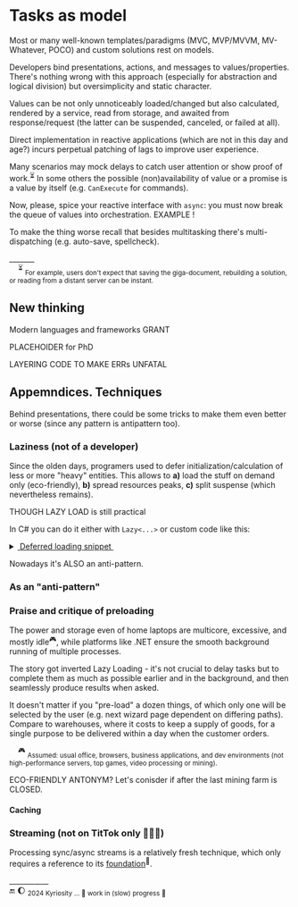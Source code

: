 # Tasks as model

Most or many well-known templates/paradigms (MVC, MVP/MVVM, MV-Whatever, POCO) and custom solutions rest on models. 

Developers bind presentations, actions, and messages to values/properties. There's nothing wrong with this approach (especially for abstraction and logical division) but oversimplicity and static character.

Values can be not only unnoticeably loaded/changed but also calculated, rendered by a service, read from storage, and awaited from response/request (the latter can be suspended, canceled, or failed at all).

Direct implementation in reactive applications (which are not in this day and age?) incurs perpetual patching of lags to improve user experience. 

Many scenarios may mock delays to catch user attention or show proof of work.<sup>⏳</sup> In some others the possible (non)availability of value or a promise is a value by itself (e.g. `CanExecute` for commands).

Now, please, spice your reactive interface with `async`: you must now break the queue of values into orchestration. EXAMPLE !

To make the thing worse recall that besides multitasking there's multi-dispatching (e.g. auto-save, spellcheck).

\_______\
&nbsp;&nbsp;&nbsp;&nbsp;<sup>⏳</sup> <sub>For example, users don't expect that saving the giga-document, rebuilding a solution, or reading from a distant server can be instant.</sub>

## New thinking

Modern languages and frameworks GRANT

PLACEHOlDER for PhD

LAYERING CODE TO MAKE ERRs UNFATAL

## Appemndices. Techniques

Behind presentations, there could be some tricks to make them even better or worse (since any pattern is antipattern too).

### Laziness (not of a developer)

Since the olden days, programers used to defer initialization/calculation of less or more "heavy" entities. This allows to **a)**&nbsp;load the stuff on&nbsp;demand only (eco-friendly), **b)**&nbsp;spread resources peaks, **c)**&nbsp;split suspense (which nevertheless remains).

THOUGH LAZY LOAD is still practical

In C# you can do it either with `Lazy<...>` or custom code like this:

<details><summary><ins>&nbsp;Deferred loading snippet&nbsp;</ins></summary>
&nbsp;
  
  ```csharp
public BigAndHeavy Ram => _ram ?? LoadAndHit();
private BigAndHeavy? _ram;
  ```
</details>

Nowadays it's ALSO an anti-pattern.

### As an "anti-pattern"

### Praise and critique of preloading

The power and storage even of home laptops are multicore, excessive, and mostly idle<sup>:video_game:</sup>, while platforms like .NET ensure the smooth background running of multiple processes.

The story got inverted Lazy Loading - it's not crucial to delay tasks but to complete them as much as possible earlier and in the background, and then seamlessly produce results when asked.

It doesn't matter if you "pre-load" a dozen things, of which only one will be selected by the user (e.g. next wizard page dependent on differing paths). Compare to warehouses, where it costs to keep a supply of goods, for a single purpose to be delivered within a day when the customer orders.

&nbsp;&nbsp;&nbsp;&nbsp;<sup>:video_game:</sup> <sub>Assumed: usual office, browsers, business applications, and dev environments (not high-performance servers, top games, video processing or mining).</sub>

ECO-FRIENDLY ANTONYM? Let's conisder if after the last mining farm is CLOSED.

#### Caching

### Streaming (not on TitTok only 🍨🌹🥥)

Processing sync/async streams is a relatively fresh technique, which only requires a reference to its [foundation](https://github.com/ReactiveX)<sup>🔗</sup>.

\___________\
🔚 🌔 <sub>2024 Kyriosity ... 🚧 work in (slow) progress 🐝</sub>
